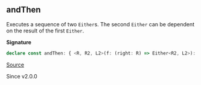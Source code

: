 ## andThen

Executes a sequence of two `Either`s. The second `Either` can be dependent on the result of the first `Either`.

**Signature**

```ts
declare const andThen: { <R, R2, L2>(f: (right: R) => Either<R2, L2>): <L>(self: Either<R, L>) => Either<R2, L | L2>; <R2, L2>(f: Either<R2, L2>): <L, R1>(self: Either<R1, L>) => Either<R2, L | L2>; <R, R2>(f: (right: R) => R2): <L>(self: Either<R, L>) => Either<R2, L>; <R2>(right: NotFunction<R2>): <R1, L>(self: Either<R1, L>) => Either<R2, L>; <R, L, R2, L2>(self: Either<R, L>, f: (right: R) => Either<R2, L2>): Either<R2, L | L2>; <R, L, R2, L2>(self: Either<R, L>, f: Either<R2, L2>): Either<R2, L | L2>; <R, L, R2>(self: Either<R, L>, f: (right: R) => R2): Either<R2, L>; <R, L, R2>(self: Either<R, L>, f: NotFunction<R2>): Either<R2, L>; }
```

[Source](https://github.com/Effect-TS/effect/tree/main/packages/effect/src/Either.ts#L666)

Since v2.0.0